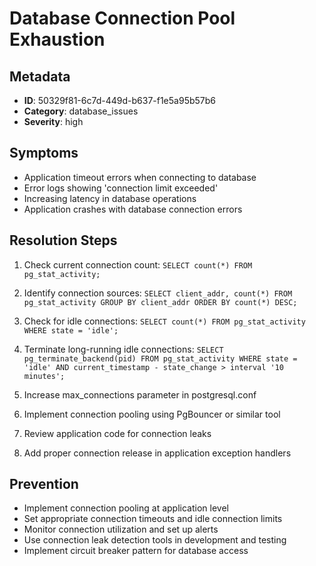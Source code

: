 # Database Connection Pool Exhaustion

## Metadata
- **ID**: 50329f81-6c7d-449d-b637-f1e5a95b57b6
- **Category**: database_issues
- **Severity**: high

## Symptoms
- Application timeout errors when connecting to database
- Error logs showing 'connection limit exceeded'
- Increasing latency in database operations
- Application crashes with database connection errors

## Resolution Steps

1. Check current connection count: `SELECT count(*) FROM pg_stat_activity;`

2. Identify connection sources: `SELECT client_addr, count(*) FROM pg_stat_activity GROUP BY client_addr ORDER BY count(*) DESC;`

3. Check for idle connections: `SELECT count(*) FROM pg_stat_activity WHERE state = 'idle';`

4. Terminate long-running idle connections: `SELECT pg_terminate_backend(pid) FROM pg_stat_activity WHERE state = 'idle' AND current_timestamp - state_change > interval '10 minutes';`

5. Increase max_connections parameter in postgresql.conf

6. Implement connection pooling using PgBouncer or similar tool

7. Review application code for connection leaks

8. Add proper connection release in application exception handlers

## Prevention
- Implement connection pooling at application level
- Set appropriate connection timeouts and idle connection limits
- Monitor connection utilization and set up alerts
- Use connection leak detection tools in development and testing
- Implement circuit breaker pattern for database access
